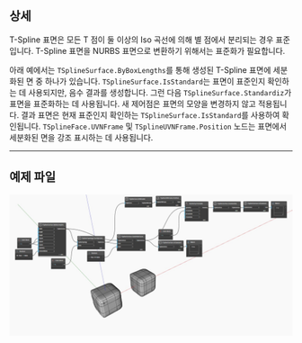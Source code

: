 ## 상세
T-Spline 표면은 모든 T 점이 둘 이상의 Iso 곡선에 의해 별 점에서 분리되는 경우 표준입니다. T-Spline 표면을 NURBS 표면으로 변환하기 위해서는 표준화가 필요합니다.

아래 예에서는 `TSplineSurface.ByBoxLengths`를 통해 생성된 T-Spline 표면에 세분화된 면 중 하나가 있습니다. `TSplineSurface.IsStandard`는 표면이 표준인지 확인하는 데 사용되지만, 음수 결과를 생성합니다.
그런 다음 `TSplineSurface.Standardiz`가 표면을 표준화하는 데 사용됩니다. 새 제어점은 표면의 모양을 변경하지 않고 적용됩니다. 결과 표면은 현재 표준인지 확인하는 `TSplineSurface.IsStandard`를 사용하여 확인됩니다.
`TSplineFace.UVNFrame` 및 `TSplineUVNFrame.Position` 노드는 표면에서 세분화된 면을 강조 표시하는 데 사용됩니다.
___
## 예제 파일

![TSplineSurface.IsStandard](./Autodesk.DesignScript.Geometry.TSpline.TSplineSurface.IsStandard_img.jpg)
